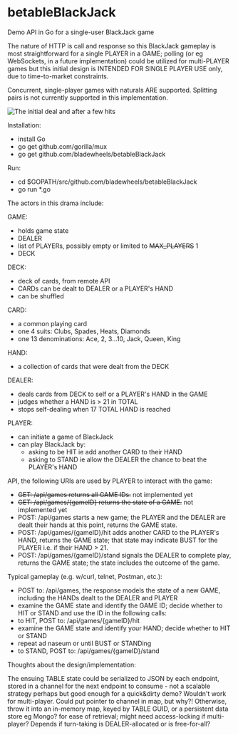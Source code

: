 # betableBlackJack

Demo API in Go for a single-user BlackJack game

The nature of HTTP is call and response so this BlackJack gameplay is most straightforward for a single PLAYER in a GAME; polling (or eg WebSockets, in a future implementation) could be utilized for multi-PLAYER games but this initial design is INTENDED FOR SINGLE PLAYER USE only, due to time-to-market constraints.

Concurrent, single-player games with naturals ARE supported.
Splitting pairs is not currently supported in this implementation.

![The initial deal and after a few hits](/../screenshots/betableBlackJackDemo.drawAndHit.png?raw=true "Start of a game and after a few hits")

Installation:
- install Go
- go get github.com/gorilla/mux
- go get github.com/bladewheels/betableBlackJack

Run:
 - cd $GOPATH/src/github.com/bladewheels/betableBlackJack
 - go run *.go

The actors in this drama include:

GAME:
- holds game state
- DEALER
- list of PLAYERs, possibly empty or limited to ~~MAX_PLAYERS~~ 1
- DECK

DECK:
- deck of cards, from remote API
- CARDs can be dealt to DEALER or a PLAYER's HAND
- can be shuffled

CARD:
- a common playing card
- one 4 suits: Clubs, Spades, Heats, Diamonds
- one 13 denominations: Ace, 2, 3...10, Jack, Queen, King

HAND:
- a collection of cards that were dealt from the DECK

DEALER:
- deals cards from DECK to self or a PLAYER's HAND in the GAME
- judges whether a HAND is > 21 in TOTAL
- stops self-dealing when 17 TOTAL HAND is reached

PLAYER:
- can initiate a game of BlackJack
- can play BlackJack by:
  - asking to be HIT ie add another CARD to their HAND
  - asking to STAND ie allow the DEALER the chance to beat the PLAYER's HAND

API, the following URIs are used by PLAYER to interact with the game:
- ~~GET: /api/games returns all GAME IDs.~~ not implemented yet
- ~~GET: /api/games/{gameID} returns the state of a GAME.~~ not implemented yet
- POST: /api/games starts a new game; the PLAYER and the DEALER are dealt their hands at this point, returns the GAME state.
- POST: /api/games/{gameID}/hit adds another CARD to the PLAYER's HAND, returns the GAME state; that state may indicate BUST for the PLAYER i.e. if their HAND > 21.
- POST: /api/games/{gameID}/stand signals the DEALER to complete play, returns the GAME state; the state includes the outcome of the game.

Typical gameplay (e.g. w/curl, telnet, Postman, etc.):

- POST to: /api/games, the response models the state of a new GAME, including the HANDs dealt to the DEALER and PLAYER
 - examine the GAME state and identify the GAME ID; decide whether to HIT or STAND and use the ID in the following calls:
- to HIT, POST to: /api/games/{gameID}/hit
 - examine the GAME state and identify your HAND; decide whether to HIT or STAND
 - repeat ad naseum or until BUST or STANDing
- to STAND, POST to: /api/games/{gameID}/stand

Thoughts about the design/implementation:

The ensuing TABLE state could be serialized to JSON by each endpoint, stored in a channel for the next endpoint to consume - not a scalable strategy perhaps but good enough for a quick&dirty demo? Wouldn't work for multi-player. Could put pointer to channel in map, but why?!
Otherwise, throw it into an in-memory map, keyed by TABLE GUID, or a persistent data store eg Mongo? for ease of retrieval; might need access-locking if multi-player? Depends if turn-taking is DEALER-allocated or is free-for-all?
